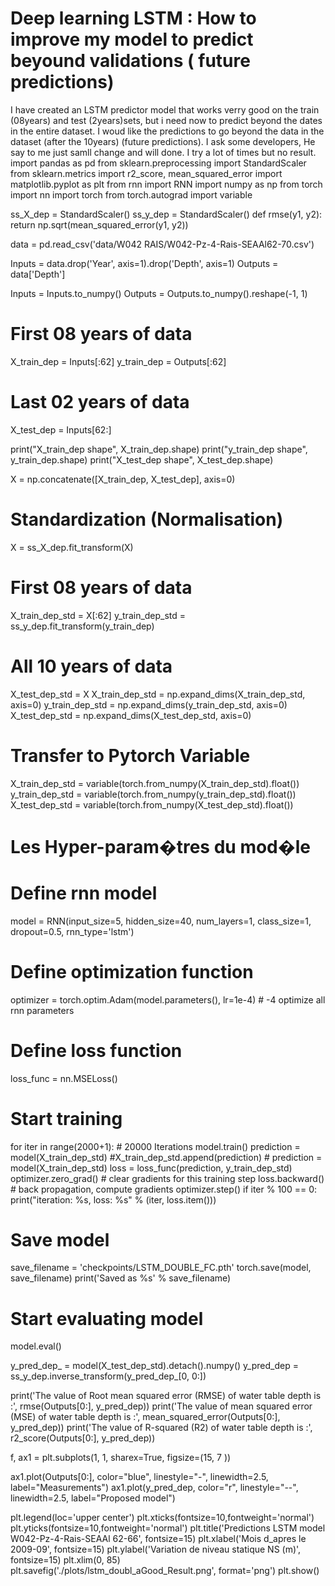 
# Deep learning LSTM : How to improve my model to predict beyound validations ( future predictions)

I have created an LSTM predictor model that works verry good on the train (08years) and test (2years)sets, but i need now to predict beyond the dates in the entire dataset.
I woud like the predictions to go beyond the data in the dataset (after the 10years) (future predictions).
I ask some developers, He say to me just samll change and will done.
I try a lot of times but no result.
import pandas as pd
from sklearn.preprocessing import StandardScaler
from sklearn.metrics import r2_score, mean_squared_error
import matplotlib.pyplot as plt
from rnn import RNN
import numpy as np
from torch import nn
import torch
from torch.autograd import variable


ss_X_dep = StandardScaler()
ss_y_dep = StandardScaler()
def rmse(y1, y2):
    return np.sqrt(mean_squared_error(y1, y2))

data = pd.read_csv('data/W042 RAIS/W042-Pz-4-Rais-SEAAl62-70.csv')

Inputs = data.drop('Year', axis=1).drop('Depth', axis=1)
Outputs = data['Depth']

Inputs = Inputs.to_numpy()
Outputs = Outputs.to_numpy().reshape(-1, 1)

# First 08 years of data

X_train_dep = Inputs[:62]
y_train_dep = Outputs[:62]

# Last 02 years of data
X_test_dep = Inputs[62:]

print("X_train_dep shape", X_train_dep.shape)
print("y_train_dep shape", y_train_dep.shape)
print("X_test_dep shape", X_test_dep.shape)

X = np.concatenate([X_train_dep, X_test_dep], axis=0)

# Standardization (Normalisation)
X = ss_X_dep.fit_transform(X)

# First 08 years of data
X_train_dep_std = X[:62]
y_train_dep_std = ss_y_dep.fit_transform(y_train_dep)

# All 10 years of data
X_test_dep_std  = X
X_train_dep_std = np.expand_dims(X_train_dep_std, axis=0)
y_train_dep_std = np.expand_dims(y_train_dep_std, axis=0)
X_test_dep_std = np.expand_dims(X_test_dep_std, axis=0)

# Transfer to Pytorch Variable
X_train_dep_std = variable(torch.from_numpy(X_train_dep_std).float()) 
y_train_dep_std = variable(torch.from_numpy(y_train_dep_std).float())
X_test_dep_std = variable(torch.from_numpy(X_test_dep_std).float())

# Les Hyper-param�tres du mod�le 

# Define rnn model
model = RNN(input_size=5, hidden_size=40, num_layers=1, class_size=1, dropout=0.5, rnn_type='lstm')

# Define optimization function
optimizer = torch.optim.Adam(model.parameters(), lr=1e-4)   # -4 optimize all rnn parameters
# Define loss function
loss_func = nn.MSELoss()

# Start training
for iter in range(2000+1):    # 20000 Iterations
    model.train()
    prediction = model(X_train_dep_std) 
    #X_train_dep_std.append(prediction)
    # prediction = model(X_train_dep_std)
    loss = loss_func(prediction, y_train_dep_std)
    optimizer.zero_grad()  # clear gradients for this training step
    loss.backward()        # back propagation, compute gradients
    optimizer.step()
    if iter % 100 == 0:
        print("iteration: %s, loss: %s" % (iter, loss.item()))

# Save model
save_filename = 'checkpoints/LSTM_DOUBLE_FC.pth'
torch.save(model, save_filename)
print('Saved as %s' % save_filename)

# Start evaluating model
model.eval()

y_pred_dep_ = model(X_test_dep_std).detach().numpy()
y_pred_dep = ss_y_dep.inverse_transform(y_pred_dep_[0, 0:])

print('The value of Root mean squared error (RMSE) of water table depth is :', rmse(Outputs[0:], y_pred_dep))
print('The value of mean squared error (MSE) of water table depth is :', mean_squared_error(Outputs[0:], y_pred_dep))
print('The value of R-squared (R2) of water table depth is :', r2_score(Outputs[0:], y_pred_dep))

f, ax1 = plt.subplots(1, 1, sharex=True, figsize=(15, 7
                                                 ))

ax1.plot(Outputs[0:], color="blue", linestyle="-", linewidth=2.5, label="Measurements")
ax1.plot(y_pred_dep, color="r", linestyle="--", linewidth=2.5, label="Proposed model")

plt.legend(loc='upper center')
plt.xticks(fontsize=10,fontweight='normal')
plt.yticks(fontsize=10,fontweight='normal')
plt.title('Predictions LSTM model W042-Pz-4-Rais-SEAAl 62-66', fontsize=15)
plt.xlabel('Mois d_apres le 2009-09', fontsize=15)
plt.ylabel('Variation de niveau statique NS (m)', fontsize=15)
plt.xlim(0, 85)
plt.savefig('./plots/lstm_doubl_aGood_Result.png', format='png')
plt.show()


        